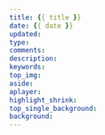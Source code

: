 ```yaml
---
title: {{ title }}
date: {{ date }}
updated:
type:
comments:
description:
keywords:
top_img:
aside:
aplayer:
highlight_shrink:
top_single_background:
background: 
---
```

